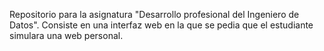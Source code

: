 Repositorio para la asignatura "Desarrollo profesional del Ingeniero de Datos".
Consiste en una interfaz web en la que se pedia que el estudiante simulara una web personal.
